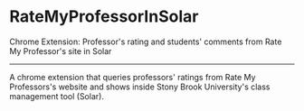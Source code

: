 # RateMyProfessorInSolar
Chrome Extension: Professor's rating and students' comments from Rate My Professor's site in Solar

---
A chrome extension that queries professors' ratings from Rate My Professors's website and shows inside Stony Brook University's class management tool (Solar). 
